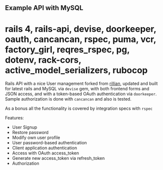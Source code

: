 Example API with MySQL
----------------------

# rails 4, rails-api, devise, doorkeeper, oauth, cancancan, rspec, puma, vcr, factory_girl, reqres_rspec, pg, dotenv, rack-cors, active_model_serializers, rubocop 

Rails API with a nice User management forked from [rillian](https://github.com/rilian/devise-doorkeeper-cancan-api-example), updated and built for latest rails and MySQL
via `devise` gem, with both frontend forms and JSON access, and with a
token-based OAuth authentication via `doorkeeper`. Sample authorization is done
with `cancancan` and also is tested.

As a bonus all the functionality is covered by integration specs with `rspec`

Features:

* User Signup
* Restore password
* Modify own user profile
* User password-based authentication
* Client application authentication
* Access with OAuth access_token
* Generate new access_token via refresh_token
* Authorization

